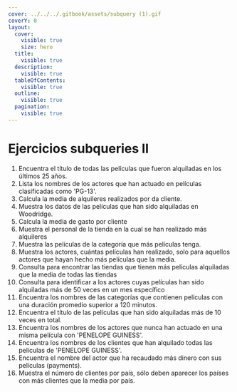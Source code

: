 ```yaml
---
cover: ../../../.gitbook/assets/subquery (1).gif
coverY: 0
layout:
  cover:
    visible: true
    size: hero
  title:
    visible: true
  description:
    visible: true
  tableOfContents:
    visible: true
  outline:
    visible: true
  pagination:
    visible: true
---
```


# Ejercicios subqueries II

1. Encuentra el título de todas las películas que fueron alquiladas en los últimos 25 años.
2. Lista los nombres de los actores que han actuado en películas clasificadas como 'PG-13'.
3. Calcula la media de alquileres realizados por da cliente.
4. Muestra los datos de las películas que han sido alquiladas en Woodridge.
5. Calcula la media de gasto por cliente
6. Muestra el personal de la tienda en la cual se han realizado más alquileres
7. Muestra las películas de la categoría que más películas tenga.
8. Muestra los actores, cuántas películas han realizado, solo para aquellos actores que hayan hecho más películas que la media.
9. Consulta para encontrar las tiendas que tienen más películas alquiladas que la media de todas las tiendas
10. Consulta para identificar a los actores cuyas películas han sido alquiladas más de 50 veces en un mes específico
11. Encuentra los nombres de las categorías que contienen películas con una duración promedio superior a 120 minutos.
12. Encuentra el título de las películas que han sido alquiladas más de 10 veces en total.
13. Encuentra los nombres de los actores que nunca han actuado en una misma película con 'PENELOPE GUINESS'.
14. Encuentra los nombres de los clientes que han alquilado todas las películas de 'PENELOPE GUINESS'.
15. Encuentra el nombre del actor que ha recaudado más dinero con sus películas (payments).
16. Muestra el número de clientes por país, sólo deben aparecer los países con más clientes que la media por país.
